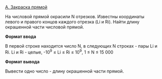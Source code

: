 <a href="https://contest.yandex.ru/contest/29396/problems/A/">A. Закраска прямой</a>

На числовой прямой окрасили N отрезков. Известны координаты левого и правого концов каждого отрезка (Li и Ri). Найти длину окрашенной части числовой прямой.

**Формат ввода**

В первой строке находится число N, в следующих N строках - пары Li и Ri. Li и Ri - целые, -10<sup>9</sup> ≤ Li ≤ Ri ≤ 10<sup>9</sup>, 1 ≤ N ≤ 15 000

**Формат вывода**

Вывести одно число - длину окрашенной части прямой.
